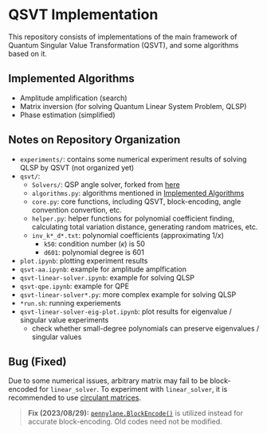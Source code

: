# QSVT Implementation

This repository consists of implementations of the main framework of Quantum Singular Value Transformation (QSVT), and some algorithms based on it.

## Implemented Algorithms
- Amplitude amplification (search)
- Matrix inversion (for solving Quantum Linear System Problem, QLSP)
- Phase estimation (simplified)

## Notes on Repository Organization

- `experiments/`: contains some numerical experiment results of solving QLSP by QSVT (not organized yet)
- `qsvt/`: 
  - `Solvers/`: QSP angle solver, forked from [here](https://github.com/bartubisgin/QSVTinQiskit-2021-Europe-Hackathon-Winning-Project-)
  - `algorithms.py`: algorithms mentioned in [Implemented Algorithms](./README.md/#implemented-algorithms)
  - `core.py`: core functions, including QSVT, block-encoding, angle convention convertion, etc.
  - `helper.py`: helper functions for polynomial coefficient finding, calculating total variation distance, generating random matrices, etc.
  - `inv_k*_d*.txt`: polynomial coefficients (approximating $1/x$)
    - `k50`: condition number ($\kappa$) is $50$
    - `d601`: polynomial degree is $601$
- `plot.ipynb`: plotting experiment results
- `qsvt-aa.ipynb`: example for amplitude amplfication
- `qsvt-linear-solver.ipynb`: example for solving QLSP
- `qsvt-qpe.ipynb`: example for QPE
- `qsvt-linear-solver*.py`: more complex example for solving QLSP
- `*run.sh`: running experiements
- `qsvt-linear-solver-eig-plot.ipynb`: plot results for eigenvalue / singular value experiments
  - check whether small-degree polynomials can preserve eigenvalues / singular values

## Bug (Fixed)

Due to some numerical issues, arbitrary matrix may fail to be block-encoded for `linear_solver`. To experiment with `linear_solver`, it is recommended to use [circulant matrices](https://en.wikipedia.org/wiki/Circulant_matrix).

> **Fix (2023/08/29):**  [`pennylane.BlockEncode()`](https://docs.pennylane.ai/en/stable/code/api/pennylane.BlockEncode.html) is utilized instead for accurate block-encoding. Old codes need not be modified.